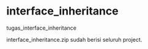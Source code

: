 # interface_inheritance
tugas_interface_inheritance 

interface_inheritance.zip sudah berisi seluruh project.
